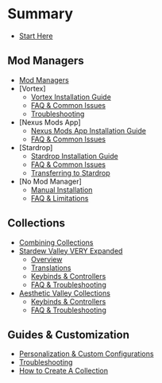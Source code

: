 # Summary
* [Start Here](start.md)

## Mod Managers
* [Mod Managers](Installation/index.md)
* [Vortex]
  * [Vortex Installation Guide](Installation/Vortex/installation.md)
  * [FAQ & Common Issues](Installation/Vortex/faq.md)
  * [Troubleshooting](Installation/Vortex/troubleshooting.md)
* [Nexus Mods App]
  * [Nexus Mods App Installation Guide](Installation/NMA/installation.md)
  * [FAQ & Common Issues](Installation/NMA/faq.md)
* [Stardrop]
  * [Stardrop Installation Guide](Installation/Stardrop/installation.md)
  * [FAQ & Common Issues](Installation/Stardrop/faq.md)
  * [Transferring to Stardrop](Installation/Stardrop/transfer-to-stardrop.md)
* [No Mod Manager]
  * [Manual Installation](Installation/Manual/installation.md)
  * [FAQ & Limitations](Installation/Manual/faq.md)

## Collections
* [Combining Collections](Collections/combining-collections.md)
* [Stardew Valley VERY Expanded](Collections/Stardew%20Valley%20VERY%20Expanded/)
  * [Overview](Collections/Stardew%20Valley%20VERY%20Expanded/overview.md)
  * [Translations](Collections/Stardew%20Valley%20VERY%20Expanded/translations.md)
  * [Keybinds & Controllers](Collections/Stardew%20Valley%20VERY%20Expanded/keybinds-controllers.md)
  * [FAQ & Troubleshooting](Collections/Stardew%20Valley%20VERY%20Expanded/faq.md)
* [Aesthetic Valley Collections](Collections/Aesthetic%20Valley/)
  * [Keybinds & Controllers](Collections/Aesthetic%20Valley/keybinds-controllers.md)
  * [FAQ & Troubleshooting](Collections/Aesthetic%20Valley/faq.md)

## Guides & Customization
* [Personalization & Custom Configurations](Guides/personalization.md)
* [Troubleshooting](Guides/troubleshooting.md)
* [How to Create A Collection](Guides/collection-creation.md)